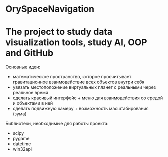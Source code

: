 # OrySpaceNavigation

# The project to study data visualization tools, study AI, OOP and GitHub

Основные идеи:

* математическое пространство, которое просчитывает гравитационное взаимодействие всех объектов внутри себя
* увязать местоположение виртуальных планет с реальными через реальное время
* сделать красивый интерфейс + меню для взаимодействия со средой и объектами в ней
* сделать подвижную камеру + возможность масштабирования (зума)

Библиотеки, необходимые для работы проекта:

* scipy
* pygame
* datetime
* win32api
